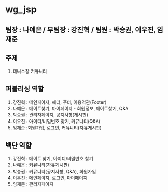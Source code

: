 # wg_jsp


## 팀장 : 나예은 / 부팀장 : 강진혁 / 팀원 : 박승권, 이우진, 임재준


## 주제

1. 테니스장 커뮤니티


## 퍼블리싱 역할

1. 강진혁 : 메인페이지, 헤더, 푸터, 이용약관(Footer)
2. 나예은 : 메이트찾기, 마이페이지 - 회원정보, 메이트찾기,  Q&A
3. 박승권 : 관리자페이지, 공지사항(게시판)
4. 이우진 : 아이디/비밀번호 찾기, 커뮤니티(Q&A)
5. 임재준 :회원가입, 로그인, 커뮤니티(자유게시판)



## 백단 역할

1. 강진혁 : 메이트 찾기, 아이디/비밀번호 찾기
2. 나예은 : 커뮤니티(자유게시판)
3. 박승권 : 커뮤니티(공지사항, Q&A), 회원가입
4. 이우진 : 메인페이지, 로그인, 마이페이지
5. 임재준 : 관리자페이지